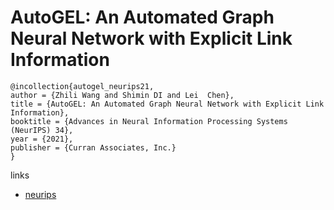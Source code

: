 # AutoGEL: An Automated Graph Neural Network with Explicit Link Information

```
@incollection{autogel_neurips21,
author = {Zhili Wang and Shimin DI and Lei  Chen},
title = {AutoGEL: An Automated Graph Neural Network with Explicit Link Information},
booktitle = {Advances in Neural Information Processing Systems (NeurIPS) 34},
year = {2021},
publisher = {Curran Associates, Inc.}
}
```

links
- [neurips](https://neurips.cc/Conferences/2021/ScheduleMultitrack?event=27423)
